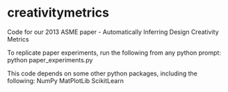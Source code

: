creativitymetrics
=================

Code for our 2013 ASME paper - Automatically Inferring Design Creativity Metrics

To replicate paper experiments, run the following from any python prompt:
python paper_experiments.py

This code depends on some other python packages, including the following:
NumPy
MatPlotLib
ScikitLearn
